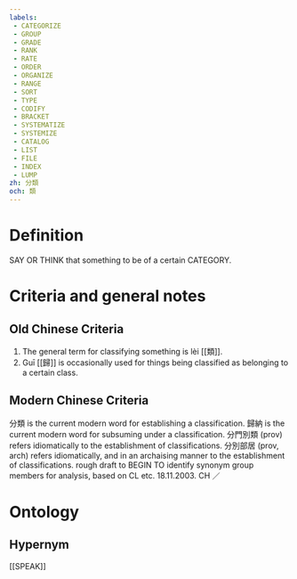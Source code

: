 ```yaml
---
labels: 
 - CATEGORIZE
 - GROUP
 - GRADE
 - RANK
 - RATE
 - ORDER
 - ORGANIZE
 - RANGE
 - SORT
 - TYPE
 - CODIFY
 - BRACKET
 - SYSTEMATIZE
 - SYSTEMIZE
 - CATALOG
 - LIST
 - FILE
 - INDEX
 - LUMP
zh: 分類
och: 類
---
```


# Definition
SAY OR THINK that something to be of a certain CATEGORY.
# Criteria and general notes
## Old Chinese Criteria
1. The general term for classifying something is lèi [[類]].
2. Guī [[歸]] is occasionally used for things being classified as belonging to a certain class.
## Modern Chinese Criteria
分類 is the current modern word for establishing a classification.
歸納 is the current modern word for subsuming under a classification.
分門別類 (prov) refers idiomatically to the establishment of classifications.
分別部居 (prov, arch) refers idiomatically, and in an archaising manner to the establishment of classifications.
rough draft to BEGIN TO identify synonym group members for analysis, based on CL etc. 18.11.2003. CH ／
# Ontology

## Hypernym
[[SPEAK]]